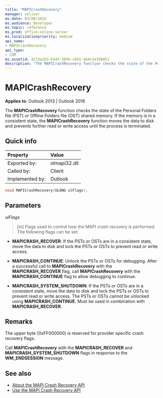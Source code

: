 ```yaml
---
title: "MAPICrashRecovery"
manager: soliver
ms.date: 03/09/2015
ms.audience: Developer
ms.topic: reference
ms.prod: office-online-server
ms.localizationpriority: medium
api_name:
- MAPICrashRecovery
api_type:
- COM
ms.assetid: 4172e2d3-6343-385b-c691-a64c1e198051
description: "The MAPICrashRecovery function checks the state of the Personal Folders file (PST) or Offline Folders file (OST) shared memory."
---
```


# MAPICrashRecovery

**Applies to**: Outlook 2013 | Outlook 2016 
  
The **MAPICrashRecovery** function checks the state of the Personal Folders file (PST) or Offline Folders file (OST) shared memory. If the memory is in a consistent state, the **MAPICrashRecovery** function moves the data to disk and prevents further read or write access until the process is terminated. 
  
## Quick info

|Property |Value |
|:-----|:-----|
|Exported by:  <br/> |olmapi32.dll  <br/> |
|Called by:  <br/> |Client  <br/> |
|Implemented by:  <br/> |Outlook  <br/> |
   
```cpp
void MAPICrashRecovery(ULONG ulFlags);
```

## Parameters

_ulFlags_
  
> [in] Flags used to control how the MAPI crash recovery is performed. The following flags can be set:
    
   - **MAPICRASH\_RECOVER**: If the PSTs or OSTs are in a consistent state, move the data to disk and lock the PSTs or OSTs to prevent read or write access.
    
   - **MAPICRASH\_CONTINUE**: Unlock the PSTs or OSTs for debugging. After a successful call to **MAPICrashRecovery** with the **MAPICRASH_RECOVER** flag, call **MAPICrashRecovery** with the **MAPICRASH\_CONTINUE** flag to allow debugging to continue. 
    
   - **MAPICRASH\_SYSTEM_SHUTDOWN**: If the PSTs or OSTs are in a consistent state, move the data to disk and lock the PSTs or OSTs to prevent read or write access. The PSTs or OSTs cannot be unlocked using **MAPICRASH\_CONTINUE**. Must be used in combination with **MAPICRASH\_RECOVER**. 
    
## Remarks

The upper byte (0xFF000000) is reserved for provider specific crash recovery flags.
  
Call **MAPICrashRecovery** with the **MAPICRASH\_RECOVER** and **MAPICRASH_SYSTEM_SHUTDOWN** flags in response to the **WM_ENDSESSION** message. 
  
## See also

- [About the MAPI Crash Recovery API](about-the-mapi-crash-recovery-api.md)
- [Use the MAPI Crash Recovery API](how-to-use-the-mapi-crash-recovery-api.md)


